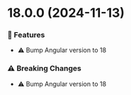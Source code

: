 # 18.0.0 (2024-11-13)


### 🚀 Features

- ⚠️  Bump Angular version to 18

### ⚠️  Breaking Changes

- ⚠️  Bump Angular version to 18